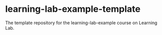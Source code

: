 # learning-lab-example-template
The template repository for the learning-lab-example course on Learning Lab.
